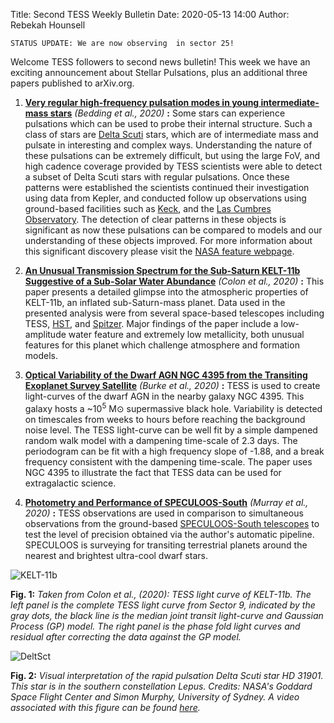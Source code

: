 Title: Second TESS Weekly Bulletin
Date: 2020-05-13 14:00
Author: Rebekah Hounsell

`STATUS UPDATE: We are now observing  in sector 25!`

Welcome TESS followers to second news bulletin! This week we have an exciting announcement about Stellar Pulsations, plus an additional three papers published to arXiv.org.

1. **[Very regular high-frequency pulsation modes in young intermediate-mass stars](https://www.nature.com/articles/s41586-020-2226-8)** *(Bedding et al., 2020)* **:**
Some stars can experience pulsations which can be used to probe their internal structure. Such a class of stars are [Delta Scuti](https://en.wikipedia.org/wiki/Delta_Scuti_variable) stars, which are of intermediate mass and pulsate in interesting and complex ways. Understanding the nature of these pulsations can be extremely difficult, but using the large FoV, and high cadence coverage provided by TESS scientists were able to detect a subset of Delta Scuti stars with regular pulsations. Once these patterns were established the scientists continued their investigation using data from Kepler, and conducted follow up observations using ground-based facilities such as [Keck](http://www.keckobservatory.org), and the [Las Cumbres Observatory](https://lco.global). The detection of clear patterns in these  objects  is significant as now these pulsations can be compared to models and our understanding of these objects improved. For more information  about this  significant discovery please visit the [NASA feature webpage](https://exoplanets.nasa.gov/news/1645/nasas-tess-enables-breakthrough-study-of-perplexing-stellar-pulsations/). 

2. **[An Unusual Transmission Spectrum for the Sub-Saturn KELT-11b Suggestive of a Sub-Solar Water Abundance](https://arxiv.org/abs/2005.05153)** *(Colon et al., 2020)* **:**
This paper  presents a detailed glimpse into  the atmospheric properties  of KELT-11b, an inflated  sub-Saturn-mass  planet. Data used in the presented  analysis were from several space-based telescopes including  TESS, [HST](https://www.nasa.gov/mission_pages/hubble/main/index.html), and [Spitzer](https://www.nasa.gov/mission_pages/spitzer/main/index.html). Major findings  of the paper include a low-amplitude water feature and extremely low  metallicity, both  unusual  features for this planet which challenge atmosphere and formation models.

3. **[Optical Variability of the Dwarf AGN NGC 4395 from the Transiting Exoplanet Survey Satellite](https://arxiv.org/abs/2005.04491)** *(Burke et al.,  2020)* **:**
TESS  is  used to create  light-curves of the dwarf AGN in the nearby galaxy NGC 4395. This galaxy hosts a ~10<sup>5</sup> M&#8857; supermassive black hole. Variability is detected on timescales from weeks to hours before reaching the  background noise level. The TESS light-curve can be well fit by a simple dampened random walk model with a dampening time-scale of 2.3 days. The periodogram can be fit with a high frequency slope of -1.88, and a break frequency consistent with the dampening time-scale. The paper uses NGC 4395 to illustrate the fact that TESS data can be used for extragalactic science.

4. **[Photometry and Performance of SPECULOOS-South](https://arxiv.org/abs/2005.02423)** *(Murray et al., 2020)* **:** 
TESS observations are used in comparison to simultaneous observations from the ground-based [SPECULOOS-South telescopes](https://www.eso.org/public/teles-instr/paranal-observatory/speculoos/) to  test the level of precision obtained via the author's automatic pipeline. SPECULOOS is surveying for transiting  terrestrial planets around the nearest and brightest ultra-cool dwarf stars.

![KELT-11b](images/KELT-11b.png)

**Fig. 1:** *Taken from Colon et al., (2020): TESS light curve of KELT-11b. The left panel is the complete TESS  light curve from Sector 9, indicated by the gray dots, the  black line is the median  joint transit  light-curve and Gaussian Process (GP)  model. The right panel is the phase fold light curves and residual after correcting the data against the  GP model.*


![DeltSct](images/DeltSct.png)

**Fig. 2:** *Visual interpretation of the rapid pulsation Delta Scuti star  HD 31901. This star is in the southern constellation Lepus. Credits: NASA's Goddard Space Flight Center and Simon Murphy, University of Sydney. A video associated with this figure  can be found [here](https://youtu.be/nBxn6QGWJNM).* 


